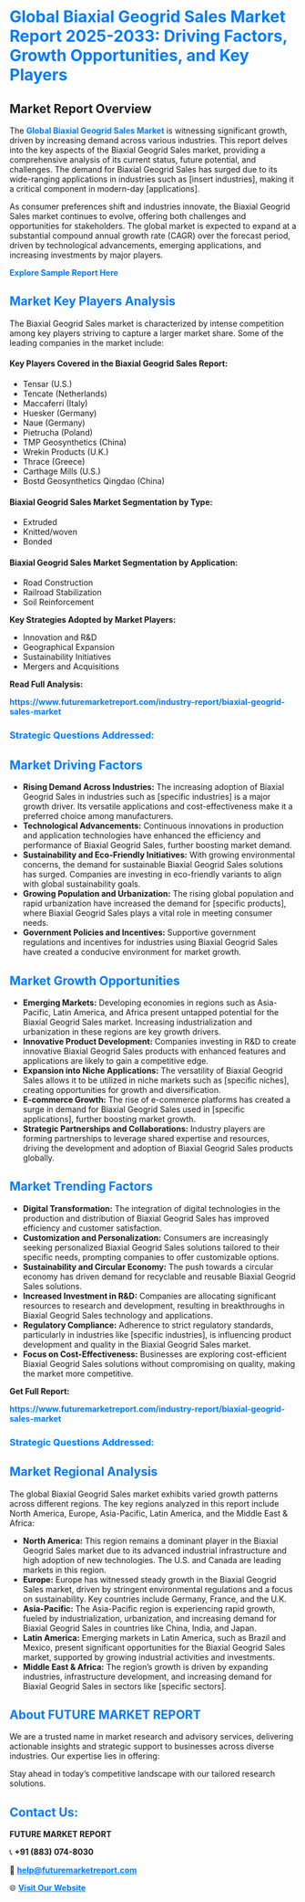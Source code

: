 <h1 style="color: #007BFF;">Global Biaxial Geogrid Sales Market Report 2025-2033: Driving Factors, Growth Opportunities, and Key Players</h1>

<section id="overview">
<h2>Market Report Overview</h2>
<p>The <a href="https://www.futuremarketreport.com/industry-report/biaxial-geogrid-sales-market" style="color: #007BFF; text-decoration: none;"><strong>Global Biaxial Geogrid Sales Market</strong></a> is witnessing significant growth, driven by increasing demand across various industries. This report delves into the key aspects of the Biaxial Geogrid Sales market, providing a comprehensive analysis of its current status, future potential, and challenges. The demand for Biaxial Geogrid Sales has surged due to its wide-ranging applications in industries such as [insert industries], making it a critical component in modern-day [applications].</p>
<p>As consumer preferences shift and industries innovate, the Biaxial Geogrid Sales market continues to evolve, offering both challenges and opportunities for stakeholders. The global market is expected to expand at a substantial compound annual growth rate (CAGR) over the forecast period, driven by technological advancements, emerging applications, and increasing investments by major players.</p>
</section>

<section id="overview">
<p><a href="https://www.futuremarketreport.com/request-sample/reportId=103484" style="color: #007BFF; text-decoration: none;"><strong>Explore Sample Report Here</strong></a></p>
</section>

<section id="key-players">
<h2 style="color: #007BFF;">Market Key Players Analysis</h2>
<p>The Biaxial Geogrid Sales market is characterized by intense competition among key players striving to capture a larger market share. Some of the leading companies in the market include:</p>
<h4>Key Players Covered in the Biaxial Geogrid Sales Report:</h4>
<ul><li>Tensar (U.S.)</li><li>Tencate (Netherlands)</li><li>Maccaferri (Italy)</li><li>Huesker (Germany)</li><li>Naue (Germany)</li><li>Pietrucha (Poland)</li><li>TMP Geosynthetics (China)</li><li>Wrekin Products (U.K.)</li><li>Thrace (Greece)</li><li>Carthage Mills (U.S.)</li><li>Bostd Geosynthetics Qingdao (China)</li></ul>
<h4>Biaxial Geogrid Sales Market Segmentation by Type:</h4>
<ul><li>Extruded</li><li>Knitted/woven</li><li>Bonded</li></ul>

<h4>Biaxial Geogrid Sales Market Segmentation by Application:</h4>
<ul><li>Road Construction</li><li>Railroad Stabilization</li><li>Soil Reinforcement</li></ul>
<p><strong>Key Strategies Adopted by Market Players:</strong></p>
<ul>
<li>Innovation and R&D</li>
<li>Geographical Expansion</li>
<li>Sustainability Initiatives</li>
<li>Mergers and Acquisitions</li>
</ul>
</section>

<section>
<p><strong>Read Full Analysis: </strong></p><a href="https://www.futuremarketreport.com/industry-report/biaxial-geogrid-sales-market" style="color: #007BFF; text-decoration: none;"><strong>https://www.futuremarketreport.com/industry-report/biaxial-geogrid-sales-market</strong></a>
<h3 style="color: #007BFF;">Strategic Questions Addressed:</h3>
</section>

<section id="driving-factors">
<h2 style="color: #007BFF;">Market Driving Factors</h2>
<ul>
<li><strong>Rising Demand Across Industries:</strong> The increasing adoption of Biaxial Geogrid Sales in industries such as [specific industries] is a major growth driver. Its versatile applications and cost-effectiveness make it a preferred choice among manufacturers.</li>
<li><strong>Technological Advancements:</strong> Continuous innovations in production and application technologies have enhanced the efficiency and performance of Biaxial Geogrid Sales, further boosting market demand.</li>
<li><strong>Sustainability and Eco-Friendly Initiatives:</strong> With growing environmental concerns, the demand for sustainable Biaxial Geogrid Sales solutions has surged. Companies are investing in eco-friendly variants to align with global sustainability goals.</li>
<li><strong>Growing Population and Urbanization:</strong> The rising global population and rapid urbanization have increased the demand for [specific products], where Biaxial Geogrid Sales plays a vital role in meeting consumer needs.</li>
<li><strong>Government Policies and Incentives:</strong> Supportive government regulations and incentives for industries using Biaxial Geogrid Sales have created a conducive environment for market growth.</li>
</ul>
</section>

<section id="growth-opportunities">
<h2 style="color: #007BFF;">Market Growth Opportunities</h2>
<ul>
<li><strong>Emerging Markets:</strong> Developing economies in regions such as Asia-Pacific, Latin America, and Africa present untapped potential for the Biaxial Geogrid Sales market. Increasing industrialization and urbanization in these regions are key growth drivers.</li>
<li><strong>Innovative Product Development:</strong> Companies investing in R&D to create innovative Biaxial Geogrid Sales products with enhanced features and applications are likely to gain a competitive edge.</li>
<li><strong>Expansion into Niche Applications:</strong> The versatility of Biaxial Geogrid Sales allows it to be utilized in niche markets such as [specific niches], creating opportunities for growth and diversification.</li>
<li><strong>E-commerce Growth:</strong> The rise of e-commerce platforms has created a surge in demand for Biaxial Geogrid Sales used in [specific applications], further boosting market growth.</li>
<li><strong>Strategic Partnerships and Collaborations:</strong> Industry players are forming partnerships to leverage shared expertise and resources, driving the development and adoption of Biaxial Geogrid Sales products globally.</li>
</ul>
</section>

<section id="trending-factors">
<h2 style="color: #007BFF;">Market Trending Factors</h2>
<ul>
<li><strong>Digital Transformation:</strong> The integration of digital technologies in the production and distribution of Biaxial Geogrid Sales has improved efficiency and customer satisfaction.</li>
<li><strong>Customization and Personalization:</strong> Consumers are increasingly seeking personalized Biaxial Geogrid Sales solutions tailored to their specific needs, prompting companies to offer customizable options.</li>
<li><strong>Sustainability and Circular Economy:</strong> The push towards a circular economy has driven demand for recyclable and reusable Biaxial Geogrid Sales solutions.</li>
<li><strong>Increased Investment in R&D:</strong> Companies are allocating significant resources to research and development, resulting in breakthroughs in Biaxial Geogrid Sales technology and applications.</li>
<li><strong>Regulatory Compliance:</strong> Adherence to strict regulatory standards, particularly in industries like [specific industries], is influencing product development and quality in the Biaxial Geogrid Sales market.</li>
<li><strong>Focus on Cost-Effectiveness:</strong> Businesses are exploring cost-efficient Biaxial Geogrid Sales solutions without compromising on quality, making the market more competitive.</li>
</ul>
</section>

<section>
<p><strong>Get Full Report: </strong></p><a href="https://www.futuremarketreport.com/industry-report/biaxial-geogrid-sales-market" style="color: #007BFF; text-decoration: none;"><strong>https://www.futuremarketreport.com/industry-report/biaxial-geogrid-sales-market</strong></a>
<h3 style="color: #007BFF;">Strategic Questions Addressed:</h3>
</section>


<section id="regional-analysis">
<h2 style="color: #007BFF;">Market Regional Analysis</h2>
<p>The global Biaxial Geogrid Sales market exhibits varied growth patterns across different regions. The key regions analyzed in this report include North America, Europe, Asia-Pacific, Latin America, and the Middle East & Africa:</p>
<ul>
<li><strong>North America:</strong> This region remains a dominant player in the Biaxial Geogrid Sales market due to its advanced industrial infrastructure and high adoption of new technologies. The U.S. and Canada are leading markets in this region.</li>
<li><strong>Europe:</strong> Europe has witnessed steady growth in the Biaxial Geogrid Sales market, driven by stringent environmental regulations and a focus on sustainability. Key countries include Germany, France, and the U.K.</li>
<li><strong>Asia-Pacific:</strong> The Asia-Pacific region is experiencing rapid growth, fueled by industrialization, urbanization, and increasing demand for Biaxial Geogrid Sales in countries like China, India, and Japan.</li>
<li><strong>Latin America:</strong> Emerging markets in Latin America, such as Brazil and Mexico, present significant opportunities for the Biaxial Geogrid Sales market, supported by growing industrial activities and investments.</li>
<li><strong>Middle East & Africa:</strong> The region’s growth is driven by expanding industries, infrastructure development, and increasing demand for Biaxial Geogrid Sales in sectors like [specific sectors].</li>
</ul>
</section>

<footer>
<h2 style="color: #007BFF;">About FUTURE MARKET REPORT</h2>
<p>We are a trusted name in market research and advisory services, delivering actionable insights and strategic support to businesses across diverse industries. Our expertise lies in offering:</p>

<p>Stay ahead in today’s competitive landscape with our tailored research solutions.</p>

<h2 style="color: #007BFF;">Contact Us:</h2>
<p><strong>FUTURE MARKET REPORT</strong></p>
<p>📞 <strong>+91 (883) 074-8030</strong></p>
<p>📧 <strong><a href="mailto:help@futuremarketreport.com" style="color: #007BFF;">help@futuremarketreport.com</a></strong></p>
<p>🌐 <strong><a href="https://www.futuremarketreport.com/" style="color: #007BFF;">Visit Our Website</a></strong></p>
</footer>